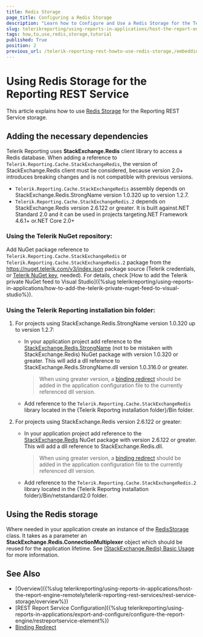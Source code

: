 ```yaml
---
title: Redis Storage
page_title: Configuring a Redis Storage
description: "Learn how to Configure and Use a Redis Storage for the Telerik Reporting REST Service in this step-by-step Tutorial."
slug: telerikreporting/using-reports-in-applications/host-the-report-engine-remotely/telerik-reporting-rest-services/rest-service-storage/how-to-use-redis-storage
tags: how,to,use,redis,storage,tutorial
published: True
position: 2
previous_url: /telerik-reporting-rest-howto-use-redis-storage,/embedding-reports/host-the-report-engine-remotely/telerik-reporting-rest-services/rest-service-storage/how-to-use-redis-storage
---
```


# Using Redis Storage for the Reporting REST Service

This article explains how to use [Redis Storage](https://redis.io/) for the Reporting REST Service storage.

## Adding the necessary dependencies

Telerik Reporting uses __StackExchange.Redis__ client library to access a Redis database. When adding a reference to `Telerik.Reporting.Cache.StackExchangeRedis`, the version of StackExchange.Redis client must be considered, because version 2.0+ introduces breaking changes and is not compatible with previous versions.

* `Telerik.Reporting.Cache.StackExchangeRedis` assembly depends on StackExchange.Redis.StrongName version 1.0.320 up to version 1.2.7.
* `Telerik.Reporting.Cache.StackExchangeRedis.2` depends on StackExchange.Redis version 2.6.122 or greater. It is built against.NET Standard 2.0 and it can be used in projects targeting.NET Framework 4.6.1+ or.NET Core 2.0+

### Using the Telerik NuGet repository:

Add NuGet package reference to `Telerik.Reporting.Cache.StackExchangeRedis` or `Telerik.Reporting.Cache.StackExchangeRedis.2` package from the https://nuget.telerik.com/v3/index.json package source (Telerik credentials, or [Telerik NuGet key](https://www.telerik.com/blogs/announcing-nuget-keys), needed). For details, check [How to add the Telerik private NuGet feed to Visual Studio]({%slug telerikreporting/using-reports-in-applications/how-to-add-the-telerik-private-nuget-feed-to-visual-studio%}).

### Using the Telerik Reporting installation bin folder:

1. For projects using StackExchange.Redis.StrongName version 1.0.320 up to version 1.2.7:

	+ In your application project add reference to the [StackExchange.Redis.StrongName](https://www.nuget.org/packages/StackExchange.Redis.StrongName) (not to be mistaken with StackExchange.Redis) NuGet package with version 1.0.320 or greater. This will add a dll reference to StackExchange.Redis.StrongName.dll version 1.0.316.0 or greater.

		>When using greater version, a [binding redirect](https://learn.microsoft.com/en-us/dotnet/framework/configure-apps/file-schema/runtime/bindingredirect-element) should be added in the application configuration file to the currently referenced dll version.

	+ Add reference to the `Telerik.Reporting.Cache.StackExchangeRedis` library located in the {Telerik Reportng installation folder}/Bin folder.

1. For projects using StackExchange.Redis version 2.6.122 or greater:

	+ In your application project add reference to the [StackExchange.Redis](https://www.nuget.org/packages/StackExchange.Redis) NuGet package with version 2.6.122 or greater. This will add a dll reference to StackExchange.Redis.dll.

		>When using greater version, a [binding redirect](https://learn.microsoft.com/en-us/dotnet/framework/configure-apps/file-schema/runtime/bindingredirect-element) should be added in the application configuration file to the currently referenced dll version.

	+ Add reference to the `Telerik.Reporting.Cache.StackExchangeRedis.2` library located in the {Telerik Reportng installation folder}/Bin/netstandard2.0 folder.

## Using the Redis storage

Where needed in your application create an instance of the [RedisStorage](/reporting/api/Telerik.Reporting.Cache.StackExchangeRedis.RedisStorage) class. It takes as a parameter an __StackExchange.Redis.ConnectionMultiplexer__ object which should be reused for the application lifetime. See [(StackExchange.Redis) Basic Usage](https://github.com/StackExchange/StackExchange.Redis/blob/master/docs/Basics.md) for more information.

## See Also

* [Overview]({%slug telerikreporting/using-reports-in-applications/host-the-report-engine-remotely/telerik-reporting-rest-services/rest-service-storage/overview%})
* [REST Report Service Configuration]({%slug telerikreporting/using-reports-in-applications/export-and-configure/configure-the-report-engine/restreportservice-element%})
* [Binding Redirect](https://learn.microsoft.com/en-us/dotnet/framework/configure-apps/file-schema/runtime/bindingredirect-element)

